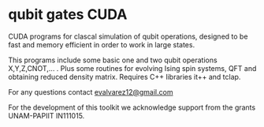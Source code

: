 qubit gates CUDA
============

CUDA programs for clascal simulation of qubit operations, designed to be fast and memory efficient in 
order to work in large states.

This programs include some basic one and two qubit operations X,Y,Z,CNOT,... .
Plus some routines for evolving Ising spin systems, QFT and obtaining reduced density matrix.
Requires C++ libraries it++ and tclap.

For any questions contact evalvarez12@gmail.com

For the development of this toolkit we acknowledge support from the grants UNAM-PAPIIT IN111015.
